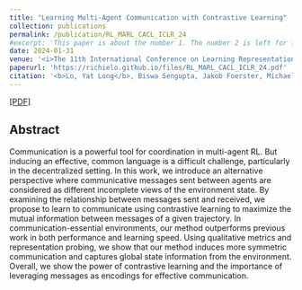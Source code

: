 ```yaml
---
title: "Learning Multi-Agent Communication with Contrastive Learning"
collection: publications
permalink: /publication/RL_MARL_CACL_ICLR_24
#excerpt: 'This paper is about the number 1. The number 2 is left for future work.'
date: 2024-01-31
venue: '<i>The 11th International Conference on Learning Representations (ICLR)</i>'
paperurl: 'https://richielo.github.io/files/RL_MARL_CACL_ICLR_24.pdf'
citation: '<b>Lo, Yat Long</b>, Biswa Sengupta, Jakob Foerster, Michael Noukhovitch. <i>In Proceedings of The 11th International Conference on Learning Representations </i>. ICLR 2024.'
---
```

[[PDF]](https://richielo.github.io/files/RL_MARL_CACL_ICLR_24.pdf)

## Abstract
Communication is a powerful tool for coordination in multi-agent RL. But inducing an effective, common language is a difficult challenge, particularly in the decentralized setting. In this work, we introduce an alternative perspective where communicative messages sent between agents are considered as different incomplete views of the environment state. By examining the relationship between messages sent and received, we propose to learn to communicate using contrastive learning to maximize the mutual information between messages of a given trajectory. In communication-essential environments, our method outperforms previous work in both performance and learning speed. Using qualitative metrics and representation probing, we show that our method induces more symmetric communication and captures global state information from the environment. Overall, we show the power of contrastive learning and the importance of leveraging messages as encodings for effective communication.